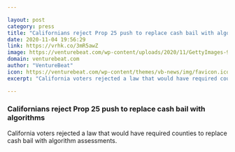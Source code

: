 ```yaml
---

layout: post
category: press
title: "Californians reject Prop 25 push to replace cash bail with algorithms"
date: 2020-11-04 19:56:29
link: https://vrhk.co/3mR5awZ
image: https://venturebeat.com/wp-content/uploads/2020/11/GettyImages-961245016.jpg?w=1200&strip=all
domain: venturebeat.com
author: "VentureBeat"
icon: https://venturebeat.com/wp-content/themes/vb-news/img/favicon.ico
excerpt: "California voters rejected a law that would have required counties to replace cash bail with algorithm assessments."

---
```


### Californians reject Prop 25 push to replace cash bail with algorithms

California voters rejected a law that would have required counties to replace cash bail with algorithm assessments.